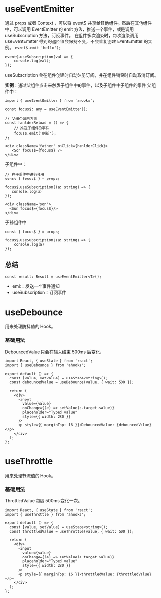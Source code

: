 # useEventEmitter
通过 props 或者 Context ，可以将 event$ 共享给其他组件。然后在其他组件中，可以调用 EventEmitter 的 emit 方法，推送一个事件，或是调用 useSubscription 方法，订阅事件。
在组件多次渲染时，每次渲染调用 useEventEmitter 得到的返回值会保持不变，不会重复创建 EventEmitter 的实例。
`event$.emit('hello');`
```
event$.useSubscription(val => {
    console.log(val);
});
```
useSubscription 会在组件创建时自动注册订阅，并在组件销毁时自动取消订阅。

**实例**：通过父组件点击来触发子组件中的事件，以及子组件中子组件的事件
父组件中：
```
import { useEventEmitter } from 'ahooks';

const focus$: any = useEventEmitter();

// 父组件调用方法
const hanlderReload = () => {
    // 推送子组件的事件
    focus$.emit('刷新');
};

<div className='father' onClick={hanlderClick}>
   <Son focus$={focus$} />
</div>
```

子组件中：
```
// 在子组件中进行使用
const { focus$ } = props; 

focus$.useSubscription((a: string) => {
   console.log(a)
});

<div className='son'>
  <Sun focus$={focus$}/>
</div>
```

子孙组件中
```
const { focus$ } = props; 

focus$.useSubscription((a: string) => {
    console.log(a)
});
```

## 总结
```
const result: Result = useEventEmitter<T>();
```
- emit：发送一个事件通知
- useSubscription：订阅事件


# useDebounce
用来处理防抖值的 Hook。
### 基础用法
DebouncedValue 只会在输入结束 500ms 后变化。
```
import React, { useState } from 'react';
import { useDebounce } from 'ahooks';

export default () => {
  const [value, setValue] = useState<string>();
  const debouncedValue = useDebounce(value, { wait: 500 });

  return (
    <div>
      <input
        value={value}
        onChange={(e) => setValue(e.target.value)}
        placeholder="Typed value"
        style={{ width: 280 }}
      />
      <p style={{ marginTop: 16 }}>DebouncedValue: {debouncedValue}</p>
    </div>
  );
};
```

# useThrottle
用来处理节流值的 Hook。
### 基础用法
ThrottledValue 每隔 500ms 变化一次。
```
import React, { useState } from 'react';
import { useThrottle } from 'ahooks';

export default () => {
  const [value, setValue] = useState<string>();
  const throttledValue = useThrottle(value, { wait: 500 });

  return (
    <div>
      <input
        value={value}
        onChange={(e) => setValue(e.target.value)}
        placeholder="Typed value"
        style={{ width: 280 }}
      />
      <p style={{ marginTop: 16 }}>throttledValue: {throttledValue}</p>
    </div>
  );
};
```

